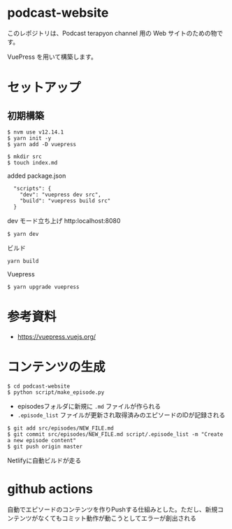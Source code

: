 # podcast-website

このレポジトリは、Podcast terapyon channel 用の Web サイトのための物です。

VuePress を用いて構築します。

# セットアップ

## 初期構築

```
$ nvm use v12.14.1
$ yarn init -y
$ yarn add -D vuepress
```

```
$ mkdir src
$ touch index.md
```

added package.json

```
  "scripts": {
    "dev": "vuepress dev src",
    "build": "vuepress build src"
  }
```

dev モード立ち上げ
http:localhost:8080

```
$ yarn dev
```

ビルド

```
yarn build
```

Vuepress

```
$ yarn upgrade vuepress
```

# 参考資料

- https://vuepress.vuejs.org/


# コンテンツの生成

```
$ cd podcast-website
$ python script/make_episode.py
```

- episodesフォルダに新規に `.md` ファイルが作られる
- `.episode_list` ファイルが更新され取得済みのエピソードのIDが記録される

```
$ git add src/episodes/NEW_FILE.md
$ git commit src/episodes/NEW_FILE.md script/.episode_list -m "Create a new episode content"
$ git push origin master
```

Netlifyに自動ビルドが走る


# github actions

自動でエピソードのコンテンツを作りPushする仕組みとした。ただし、新規コンテンツがなくてもコミット動作が動こうとしてエラーが創出される
